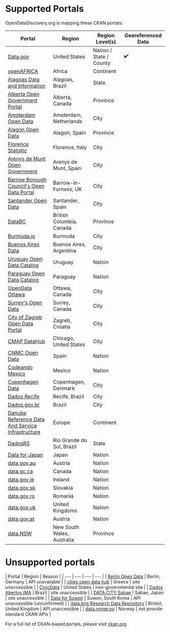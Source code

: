 # Supported Portals

OpenDataDiscovery.org is mapping these CKAN portals:

|  Portal |  Region | Region Level(s) | Georeferenced Data |
| --- | --- | --- | --- |
| [Data.gov](https://www.data.gov/)  | United States  | Nation / State / County |    :heavy_check_mark: |
| [openAFRICA](https://africaopendata.org/)  | Africa  | Continent |  |
| [Alagoas Data and Information](http://dados.al.gov.br/) | Alagoas, Brazil | State |  |
| [Alberta Open Government Portal](https://open.alberta.ca/) | Alberta, Canada | Province |  |
| [Amsterdam Open Data](http://data.amsterdam.nl/) | Amsterdam, Netherlands | City |  |
| [Alagon Open Data](http://opendata.aragon.es/) | Alagon, Spain | Province |  |
| [Florence Statistic](http://annuario.comune.fi.it/) | Florence, Italy | City |  |
| [Arenys de Munt Open Government](http://go.arenysdemunt.cat/ca/) | Arenys de Munt, Spain | City |  |
| [Barrow Borough Council's Open Data Portal](https://data.barrowbc.gov.uk/) | Barrow-In-Furness, UK | City |  |
| [Santander Open Data](http://datos.santander.es/)  | Santander, Spain  | City | |
| [DataBC](https://data.gov.bc.ca/)  | British Columbia, Canada  | Province | |
| [Burmuda.io](http://bermuda.io/)  | Burmuda  | City | |
| [Buenos Aires Data](http://data.buenosaires.gob.ar/)  | Buenos Aires, Argentina  | City | |
| [Uruguay Open Data Catalog](https://catalogodatos.gub.uy/)  | Uruguay  | Nation | |
| [Paraguay Open Data Catalog](https://www.datos.gov.py/)  | Paraguay  | Nation | |
| [OpenData Ottawa](http://data.ottawa.ca/)  | Ottawa, Canada  | City | |
| [Surrey's Open Data](http://data.surrey.ca/)  | Surrey, Canada  | City | |
| [City of Zagreb Open Data Portal](http://data.zagreb.hr/)  | Zagreb, Croatia  | City | |
| [CMAP DataHub](https://datahub.cmap.illinois.gov/)  | Chicago, United States  | City | |
| [CNMC Open Data](http://opendata.cnmc.es/)  | Spain  | Nation | |
| [Codeando Mexico](http://datamx.io/)  | Mexico  | Nation | |
| [Copenhagen Data](http://data.kk.dk/)  | Copenhagen, Denmark  | City | |
| [Dados Recife](http://dados.recife.pe.gov.br/)  | Recife, Brazil  | City | |
| [Dados.gov.br](http://dados.gov.br/)  | Brazil  | City | |
| [Danube Reference Data And Service Infrastructure](http://drdsi.jrc.ec.europa.eu/)  | Europe  | Continent | |
| [DadosRS](http://dados.rs.gov.br/)  | Rio Grande do Sul, Brazil  | State | |
| [Data for Japan](http://dataforjapan.org/)  | Japan  | Nation | |
| [data.gov.au](https://data.gov.au/)  | Austria  | Nation | |
| [data.gc.ca](http://open.canada.ca/en/open-data/)  | Canada  | Nation | |
| [data.gov.ie](https://data.gov.ie/data/)  | Ireland  | Nation | |
| [data.gov.sk](https://data.gov.sk/)  | Slovakia  | Nation | |
| [data.gov.ro](https://data.gov.ro/)  | Romania  | Nation | |
| [data.gov.uk](https://data.gov.uk/)  | United Kingdoms  | Nation | |
| [data.gov.at](https://data.gov.at/)  | Austria  | Nation | |
| [data.NSW](http://data.nsw.gov.au/)  | New South Wales, Australia  | Province | |

# Unsupported portals

|  Portal |  Region | Reason |
| --- | --- | --- | --- |
| [Berlin Open Data](http://daten.berlin.de/)  | Berlin, Germany  | API unavailable |
| [cities open data hub](http://cities.opendatahub.gr/)  | Greece  | site unaccessible |
| [CivicData](http://www.civicdata.io/)  | United States  | non-governmental site |
| [Dados Abertos IMA](http://dados.ima.sp.gov.br/)  | Brazil  | site unaccessible |
| [DATA CITY Sabae](http://ckan.sabae.jrrk.org/)  | Sabae, Japan  | site unaccessible |
| [Data for Suwon](http://data.suwon.go.kr/pubr/main.do)  | Suwon, South Korea  | API unaccessible (unconfirmed) |
| [data.bris Research Data Repository](https://data.bris.ac.uk/data/)  | Bristol, United Kingdom  | API unaccessible |
| [data.norge.no](http://data.norge.no/)  | Norway  | not provide standard CKAN APIs |

For a full list of CKAN-based portals, please visit [ckan.org](http://ckan.org/instances/#).
